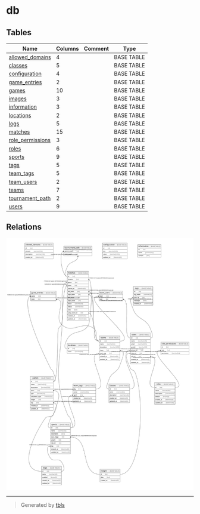 # db

## Tables

| Name | Columns | Comment | Type |
| ---- | ------- | ------- | ---- |
| [allowed_domains](allowed_domains.md) | 4 |  | BASE TABLE |
| [classes](classes.md) | 5 |  | BASE TABLE |
| [configuration](configuration.md) | 4 |  | BASE TABLE |
| [game_entries](game_entries.md) | 2 |  | BASE TABLE |
| [games](games.md) | 10 |  | BASE TABLE |
| [images](images.md) | 3 |  | BASE TABLE |
| [information](information.md) | 3 |  | BASE TABLE |
| [locations](locations.md) | 2 |  | BASE TABLE |
| [logs](logs.md) | 5 |  | BASE TABLE |
| [matches](matches.md) | 15 |  | BASE TABLE |
| [role_permissions](role_permissions.md) | 3 |  | BASE TABLE |
| [roles](roles.md) | 6 |  | BASE TABLE |
| [sports](sports.md) | 9 |  | BASE TABLE |
| [tags](tags.md) | 5 |  | BASE TABLE |
| [team_tags](team_tags.md) | 5 |  | BASE TABLE |
| [team_users](team_users.md) | 2 |  | BASE TABLE |
| [teams](teams.md) | 7 |  | BASE TABLE |
| [tournament_path](tournament_path.md) | 2 |  | BASE TABLE |
| [users](users.md) | 9 |  | BASE TABLE |

## Relations

![er](schema.svg)

---

> Generated by [tbls](https://github.com/k1LoW/tbls)

